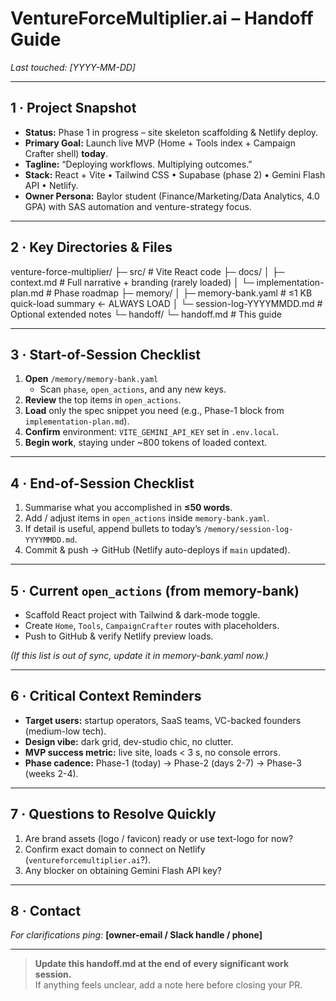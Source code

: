# VentureForceMultiplier.ai – Handoff Guide  
_Last touched: [YYYY-MM-DD]_

---

## 1 · Project Snapshot
- **Status:** Phase 1 in progress – site skeleton scaffolding & Netlify deploy.
- **Primary Goal:** Launch live MVP (Home + Tools index + Campaign Crafter shell) **today**.
- **Tagline:** “Deploying workflows. Multiplying outcomes.”
- **Stack:** React + Vite • Tailwind CSS • Supabase (phase 2) • Gemini Flash API • Netlify.
- **Owner Persona:** Baylor student (Finance/Marketing/Data Analytics, 4.0 GPA) with SAS automation and venture-strategy focus.

---

## 2 · Key Directories & Files
venture-force-multiplier/
├─ src/ # Vite React code
├─ docs/
│ ├─ context.md # Full narrative + branding (rarely loaded)
│ └─ implementation-plan.md # Phase roadmap
├─ memory/
│ ├─ memory-bank.yaml # ≤1 KB quick-load summary ← ALWAYS LOAD
│ └─ session-log-YYYYMMDD.md # Optional extended notes
└─ handoff/
└─ handoff.md # This guide


---

## 3 · Start-of-Session Checklist
1. **Open** `/memory/memory-bank.yaml`  
   - Scan `phase`, `open_actions`, and any new keys.
2. **Review** the top items in `open_actions`.  
3. **Load** only the spec snippet you need (e.g., Phase-1 block from `implementation-plan.md`).  
4. **Confirm** environment: `VITE_GEMINI_API_KEY` set in `.env.local`.  
5. **Begin work**, staying under ~800 tokens of loaded context.

---

## 4 · End-of-Session Checklist
1. Summarise what you accomplished in **≤50 words**.  
2. Add / adjust items in `open_actions` inside `memory-bank.yaml`.  
3. If detail is useful, append bullets to today’s `/memory/session-log-YYYYMMDD.md`.  
4. Commit & push → GitHub (Netlify auto-deploys if `main` updated).

---

## 5 · Current `open_actions` (from memory-bank)
- Scaffold React project with Tailwind & dark-mode toggle.  
- Create `Home`, `Tools`, `CampaignCrafter` routes with placeholders.  
- Push to GitHub & verify Netlify preview loads.  

*(If this list is out of sync, update it in memory-bank.yaml now.)*

---

## 6 · Critical Context Reminders
- **Target users:** startup operators, SaaS teams, VC-backed founders (medium-low tech).  
- **Design vibe:** dark grid, dev-studio chic, no clutter.  
- **MVP success metric:** live site, loads < 3 s, no console errors.  
- **Phase cadence:** Phase-1 (today) → Phase-2 (days 2-7) → Phase-3 (weeks 2-4).  

---

## 7 · Questions to Resolve Quickly
1. Are brand assets (logo / favicon) ready or use text-logo for now?  
2. Confirm exact domain to connect on Netlify (`ventureforcemultiplier.ai`?).  
3. Any blocker on obtaining Gemini Flash API key?  

---

## 8 · Contact
_For clarifications ping:_ **[owner-email / Slack handle / phone]**

---

> **Update this handoff.md at the end of every significant work session.**  
> If anything feels unclear, add a note here before closing your PR.
